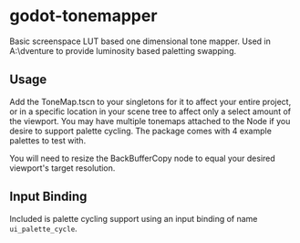 # godot-tonemapper

Basic screenspace LUT based one dimensional tone mapper.  Used in A:\dventure to provide luminosity based paletting swapping.

## Usage

Add the ToneMap.tscn to your singletons for it to affect your entire project, or in a specific location in your scene tree to affect only a select amount of the viewport.
You may have multiple tonemaps attached to the Node if you desire to support palette cycling.  The package comes with 4 example palettes to test with.

You will need to resize the BackBufferCopy node to equal your desired viewport's target resolution.

## Input Binding

Included is palette cycling support using an input binding of name `ui_palette_cycle`.
